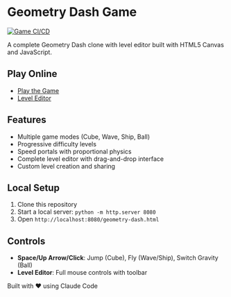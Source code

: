 # Geometry Dash Game

[![Game CI/CD](https://github.com/keeganramsaran-max/whatever-you-want/actions/workflows/ci.yml/badge.svg)](https://github.com/keeganramsaran-max/whatever-you-want/actions/workflows/ci.yml)

A complete Geometry Dash clone with level editor built with HTML5 Canvas and JavaScript.

## Play Online
- [Play the Game](https://keeganramsaran-max.github.io/whatever-you-want/geometry-dash.html)
- [Level Editor](https://keeganramsaran-max.github.io/whatever-you-want/level-editor.html)

## Features
- Multiple game modes (Cube, Wave, Ship, Ball)
- Progressive difficulty levels
- Speed portals with proportional physics
- Complete level editor with drag-and-drop interface
- Custom level creation and sharing

## Local Setup
1. Clone this repository
2. Start a local server: `python -m http.server 8080`
3. Open `http://localhost:8080/geometry-dash.html`

## Controls
- **Space/Up Arrow/Click**: Jump (Cube), Fly (Wave/Ship), Switch Gravity (Ball)
- **Level Editor**: Full mouse controls with toolbar

Built with ❤️ using Claude Code

